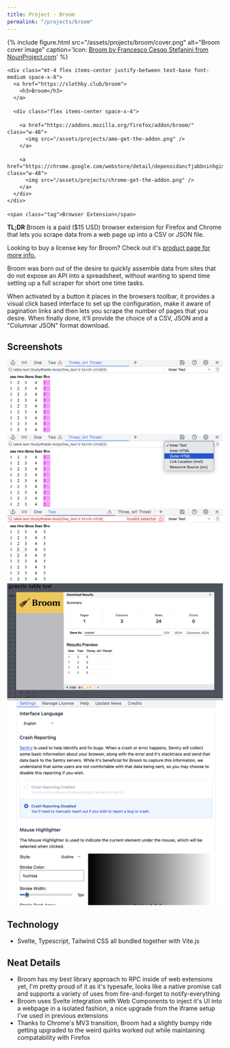 ```yaml
---
title: Project - Broom
permalink: "/projects/broom"
---
```


<div class="not-prose mb-2">
  <div class="relative group">
    {% include figure.html src="/assets/projects/broom/cover.png" alt="Broom cover image" caption='Icon: <a href="https://thenounproject.com/icon/broom-302960/">Broom by Francesco Cesqo Stefanini from NounProject.com</a>' %}

    <div class="mt-4 flex items-center justify-between text-base font-medium space-x-8">
      <a href="https://slothby.club/broom">
        <h3>Broom</h3>
      </a>

      <div class="flex items-center space-x-4">

        <a href="https://addons.mozilla.org/firefox/addon/broom/" class="w-48">
          <img src="/assets/projects/amo-get-the-addon.png" />
        </a>

        <a href="https://chrome.google.com/webstore/detail/depenoidancfjabbninhgimioodfgpdm" class="w-48">
          <img src="/assets/projects/chrome-get-the-addon.png" />
        </a>
      </div>
    </div>

    <span class="tag">Browser Extension</span>
  </div>
</div>

**TL;DR** Broom is a paid ($15 USD) browser extension for Firefox and Chrome that lets
you scrape data from a web page up into a CSV or JSON file.

Looking to buy a license key for Broom?
Check out it's <a href="https://slothby.club/broom">product page for more info.</a>

Broom was born out of the desire to quickly assemble data from sites that do not
expose an API into a spreadsheet, without wanting to spend time setting up a
full scraper for short one time tasks.

When activated by a button it places in the browsers toolbar, it provides a
visual click based interface to set up the configuration, make it aware of
pagination links and then lets you scrape the number of pages that you desire.
When finally done, it'll provide the choice of a CSV, JSON and a "Columnar
JSON" format download.

## Screenshots
![](/assets/projects/broom/toolbar.png)
![](/assets/projects/broom/toolbar-granularity.png)
![](/assets/projects/broom/toolbar-error.png)
![](/assets/projects/broom/saving.png)
![](/assets/projects/broom/settings-1.png)

## Technology
- Svelte, Typescript, Tailwind CSS all bundled together with Vite.js

## Neat Details
- Broom has my best library approach to RPC inside of web extensions yet, I'm
  pretty proud of it as it's typesafe, looks like a native promise call and
  supports a variety of uses from fire-and-forget to notify-everything
- Broom uses Svelte integration with Web Components to inject it's UI into a
  webpage in a isolated fashion, a nice upgrade from the iframe setup
  I've used in previous extensions
- Thanks to Chrome's MV3 transition, Broom had a slightly bumpy ride getting
  upgraded to the weird quirks worked out while maintaining compatability with
  Firefox
